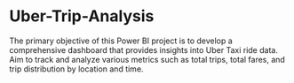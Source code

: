 # Uber-Trip-Analysis
The primary objective of this Power BI project is to develop a comprehensive dashboard that provides insights into Uber Taxi ride data. Aim to track and analyze various metrics such as total trips, total fares, and trip distribution by location and time.
